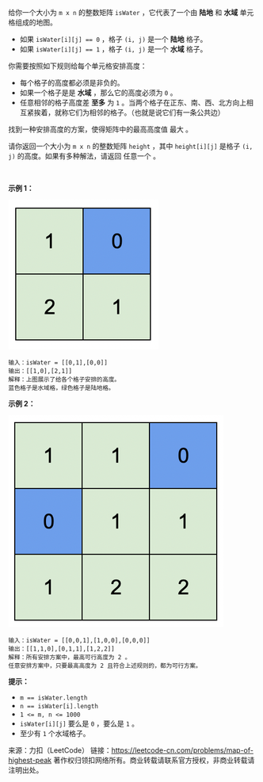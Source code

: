 给你一个大小为 ```m x n``` 的整数矩阵 ```isWater``` ，它代表了一个由 **陆地** 和 **水域** 单元格组成的地图。

* 如果 ```isWater[i][j] == 0``` ，格子 ```(i, j)``` 是一个 **陆地** 格子。
* 如果 ```isWater[i][j] == 1``` ，格子 ```(i, j)``` 是一个 **水域** 格子。

你需要按照如下规则给每个单元格安排高度：

* 每个格子的高度都必须是非负的。
* 如果一个格子是是 **水域** ，那么它的高度必须为 ```0``` 。
* 任意相邻的格子高度差 **至多** 为 ```1``` 。当两个格子在正东、南、西、北方向上相互紧挨着，就称它们为相邻的格子。（也就是说它们有一条公共边）

找到一种安排高度的方案，使得矩阵中的最高高度值 最大 。

请你返回一个大小为 ```m x n``` 的整数矩阵 ```height``` ，其中 ```height[i][j]``` 是格子 ```(i, j)``` 的高度。如果有多种解法，请返回 任意一个 。

 

**示例 1：**

![img](https://github.com/Zhenghao-Liu/LeetCode_problem-and-solution/blob/master/1765.地图中的最高点/1765_1.png)
```
输入：isWater = [[0,1],[0,0]]
输出：[[1,0],[2,1]]
解释：上图展示了给各个格子安排的高度。
蓝色格子是水域格，绿色格子是陆地格。
```
**示例 2：**

![img](https://github.com/Zhenghao-Liu/LeetCode_problem-and-solution/blob/master/1765.地图中的最高点/1765_2.png)
```
输入：isWater = [[0,0,1],[1,0,0],[0,0,0]]
输出：[[1,1,0],[0,1,1],[1,2,2]]
解释：所有安排方案中，最高可行高度为 2 。
任意安排方案中，只要最高高度为 2 且符合上述规则的，都为可行方案。
```

**提示：**

* ```m == isWater.length```
* ```n == isWater[i].length```
* ```1 <= m, n <= 1000```
* ```isWater[i][j]``` 要么是 ```0``` ，要么是 ```1``` 。
* 至少有 ```1``` 个水域格子。

来源：力扣（LeetCode）
链接：https://leetcode-cn.com/problems/map-of-highest-peak
著作权归领扣网络所有。商业转载请联系官方授权，非商业转载请注明出处。
